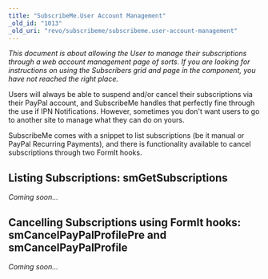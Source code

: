 ```yaml
---
title: "SubscribeMe.User Account Management"
_old_id: "1013"
_old_uri: "revo/subscribeme/subscribeme.user-account-management"
---
```


_This document is about allowing the User to manage their subscriptions through a web account management page of sorts. If you are looking for instructions on using the Subscribers grid and page in the component, you have not reached the right place._

Users will always be able to suspend and/or cancel their subscriptions via their PayPal account, and SubscribeMe handles that perfectly fine through the use if IPN Notifications. However, sometimes you don't want users to go to another site to manage what they can do on yours.

SubscribeMe comes with a snippet to list subscriptions (be it manual or PayPal Recurring Payments), and there is functionality available to cancel subscriptions through two FormIt hooks.

Listing Subscriptions: smGetSubscriptions
-----------------------------------------

_Coming soon..._

Cancelling Subscriptions using FormIt hooks: smCancelPayPalProfilePre and smCancelPayPalProfile
-----------------------------------------------------------------------------------------------

_Coming soon..._